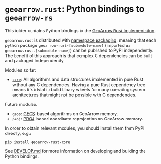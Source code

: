 # `geoarrow.rust`: Python bindings to `geoarrow-rs`

This folder contains Python bindings to the [GeoArrow Rust implementation](https://github.com/geoarrow/geoarrow-rs).

`geoarrow.rust` is distributed with [namespace packaging](https://packaging.python.org/en/latest/guides/packaging-namespace-packages/), meaning that each python package `geoarrow-rust-[submodule-name]` (imported as `geoarrow.rust.[submodule-name]`) can be published to PyPI independently. The benefit of this approach is that complex C dependencies can be built and packaged independently.

Modules so far:

- [`core`](./core/README.md): All algorithms and data structures implemented in pure Rust without any C dependencies. Having a pure Rust dependency tree means it's trivial to build binary wheels for many operating system architectures that might not be possible with C dependencies.

Future modules:

- `geos`: [GEOS](https://libgeos.org/)-based algorithms on GeoArrow memory.
- `proj`: [PROJ](https://proj.org/en/9.3/)-based coordinate reprojection on GeoArrow memory.

In order to obtain relevant modules, you should install them from PyPI directly, e.g.:

```
pip install geoarrow-rust-core
```

See [DEVELOP.md](DEVELOP.md) for more information on developing and building the Python bindings.
